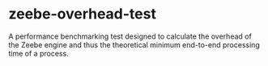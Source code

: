 # zeebe-overhead-test
A performance benchmarking test designed to calculate the overhead of the Zeebe engine and thus the theoretical minimum end-to-end processing time of a process.
